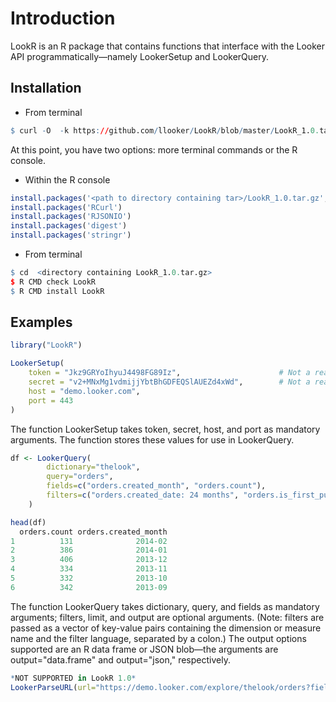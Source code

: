 Introduction
================

LookR is an R package that contains functions that interface with the Looker API programmatically—namely LookerSetup and LookerQuery.

Installation
------------

* From terminal
```R
$ curl -O  -k https://github.com/llooker/LookR/blob/master/LookR_1.0.tar.gz | tar zx
```
At this point, you have two options: more terminal commands or the R console.

* Within the R console 
```R 
install.packages('<path to directory containing tar>/LookR_1.0.tar.gz', repos = NULL, type = 'source')
install.packages('RCurl')
install.packages('RJSONIO')
install.packages('digest')
install.packages('stringr')
```
* From terminal
```R
$ cd  <directory containing LookR_1.0.tar.gz>
$ R CMD check LookR
$ R CMD install LookR
```

Examples
------------

```R
library("LookR")

LookerSetup(
	token = "Jkz9GRYoIhyuJ4498FG89Iz",						# Not a real token
	secret = "v2+MNxMg1vdmijjYbtBhGDFEQSlAUEZd4xWd",		# Not a real secret
	host = "demo.looker.com", 
	port = 443
)
```

The function LookerSetup takes token, secret, host, and port as mandatory arguments. The function stores these values for use in LookerQuery.

```R
df <- LookerQuery(
 		dictionary="thelook", 
	 	query="orders", 
 		fields=c("orders.created_month", "orders.count"), 
 		filters=c("orders.created_date: 24 months", "orders.is_first_purchase: Yes")
	)

head(df)
  orders.count orders.created_month
1          131              2014-02
2          386              2014-01
3          406              2013-12
4          334              2013-11
5          332              2013-10
6          342              2013-09
```
The function LookerQuery takes dictionary, query, and fields as mandatory arguments; filters, limit, and output are optional arguments. (Note: filters are passed as a vector of key-value pairs containing the dimension or measure name and the filter language, separated by a colon.) The output options supported are an R data frame or JSON blob—the arguments are output="data.frame" and output="json," respectively.
```R
*NOT SUPPORTED in LookR 1.0*
LookerParseURL(url="https://demo.looker.com/explore/thelook/orders?fields=orders.count&f[orders.created_date]=30+days&limit=500")
```